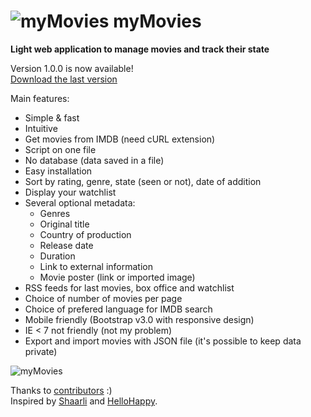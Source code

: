 # ![myMovies](https://raw.github.com/nicolabricot/myMovies/gh-pages/images/movies_32x32.png) myMovies 

__Light web application to manage movies and track their state__  



Version 1.0.0 is now available!  
[Download the last version](https://github.com/nicolabricot/myMovies/releases)


Main features:
- Simple & fast
- Intuitive
- Get movies from IMDB (need cURL extension)
- Script on one file
- No database (data saved in a file)
- Easy installation
- Sort by rating, genre, state (seen or not), date of addition
- Display your watchlist
- Several optional metadata:
  - Genres
  - Original title
  - Country of production
  - Release date
  - Duration
  - Link to external information
  - Movie poster (link or imported image)
- RSS feeds for last movies, box office and watchlist
- Choice of number of movies per page
- Choice of prefered language for IMDB search
- Mobile friendly (Bootstrap v3.0 with responsive design)
- IE < 7 not friendly (not my problem)
- Export and import movies with JSON file (it's possible to keep data private)
 
![myMovies](https://raw.github.com/nicolabricot/myMovies/master/myMovies.jpg)



Thanks to [contributors](https://github.com/nicolabricot/myMovies/graphs/contributors) :)  
Inspired by [Shaarli](https://github.com/sebsauvage/Shaarli) and [HelloHappy](http://books.hellohappy.org/).

